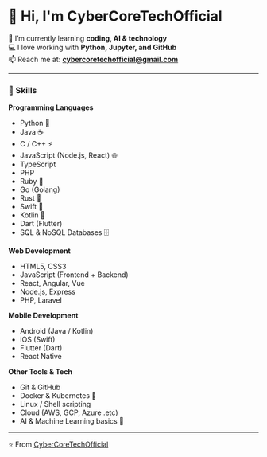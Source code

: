 # 👋 Hi, I'm CyberCoreTechOfficial  

🌱 I’m currently learning **coding, AI & technology**  
💻 I love working with **Python, Jupyter, and GitHub**  
📫 Reach me at: **cybercoretechofficial@gmail.com**  

---

### 🚀 Skills

**Programming Languages**
- Python 🐍  
- Java ☕  
- C / C++ ⚡  
- JavaScript (Node.js, React) 🌐  
- TypeScript  
- PHP  
- Ruby 💎  
- Go (Golang)  
- Rust 🦀  
- Swift 🍎  
- Kotlin 🤖  
- Dart (Flutter)  
- SQL & NoSQL Databases 🗄️  

**Web Development**
- HTML5, CSS3  
- JavaScript (Frontend + Backend)  
- React, Angular, Vue  
- Node.js, Express  
- PHP, Laravel  

**Mobile Development**
- Android (Java / Kotlin)  
- iOS (Swift)  
- Flutter (Dart)  
- React Native  

**Other Tools & Tech**
- Git & GitHub  
- Docker & Kubernetes 🐳  
- Linux / Shell scripting  
- Cloud (AWS, GCP, Azure .etc)  
- AI & Machine Learning basics 🤖  

---

⭐ From [CyberCoreTechOfficial](https://github.com/cybercoretechofficial)
